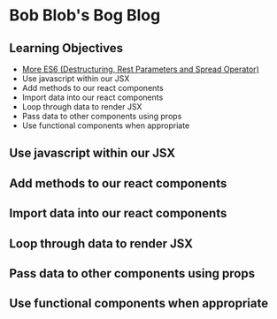# Bob Blob's Bog Blog

## Learning Objectives
- [More ES6 (Destructuring, Rest Parameters and Spread Operator)](./more-es6.md)
- Use javascript within our JSX
- Add methods to our react components
- Import data into our react components
- Loop through data to render JSX
- Pass data to other components using props
- Use functional components when appropriate

## Use javascript within our JSX

## Add methods to our react components

## Import data into our react components

## Loop through data to render JSX

## Pass data to other components using props

## Use functional components when appropriate